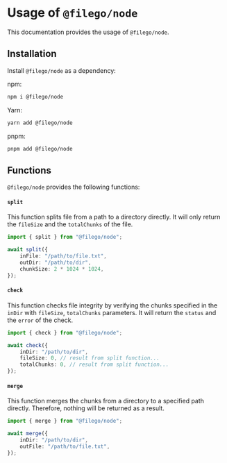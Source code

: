 # Usage of `@filego/node`

This documentation provides the usage of `@filego/node`.

## Installation

Install `@filego/node` as a dependency:

npm:

```bash
npm i @filego/node
```

Yarn:

```bash
yarn add @filego/node
```

pnpm:

```bash
pnpm add @filego/node
```

## Functions

`@filego/node` provides the following functions:

#### `split`

This function splits file from a path to a directory directly. It will only return the `fileSize` and the `totalChunks` of the file.

```typescript
import { split } from "@filego/node";

await split({
    inFile: "/path/to/file.txt",
    outDir: "/path/to/dir",
    chunkSize: 2 * 1024 * 1024,
});
```

#### `check`

This function checks file integrity by verifying the chunks specified in the `inDir` with `fileSize`, `totalChunks` parameters. It will return the `status` and the `error` of the check.

```typescript
import { check } from "@filego/node";

await check({
    inDir: "/path/to/dir",
    fileSize: 0, // result from split function...
    totalChunks: 0, // result from split function...
});
```

#### `merge`

This function merges the chunks from a directory to a specified path directly. Therefore, nothing will be returned as a result.

```typescript
import { merge } from "@filego/node";

await merge({
    inDir: "/path/to/dir",
    outFile: "/path/to/file.txt",
});
```
